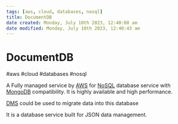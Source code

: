 ```yaml
---
tags: [aws, cloud, databases, nosql]
title: DocumentDB
date created: Monday, July 10th 2023, 12:40:08 am
date modified: Monday, July 10th 2023, 12:40:43 am
---
```

# DocumentDB
#aws #cloud #databases  #nosql 

A Fully managed service by [AWS](Cloud%20Computing/AWS/AWS.md) for [NoSQL](Software%20Engineering/Datastores/Databases/NoSQL.md) database service with [MongoDB](MongoDB) compatibility. It is highly available and high performance. 

[DMS](Cloud%20Computing/AWS/Migration%20&%20Transfer/DMS.md) could be used to migrate data into this database

It is a database service built for JSON data management.

